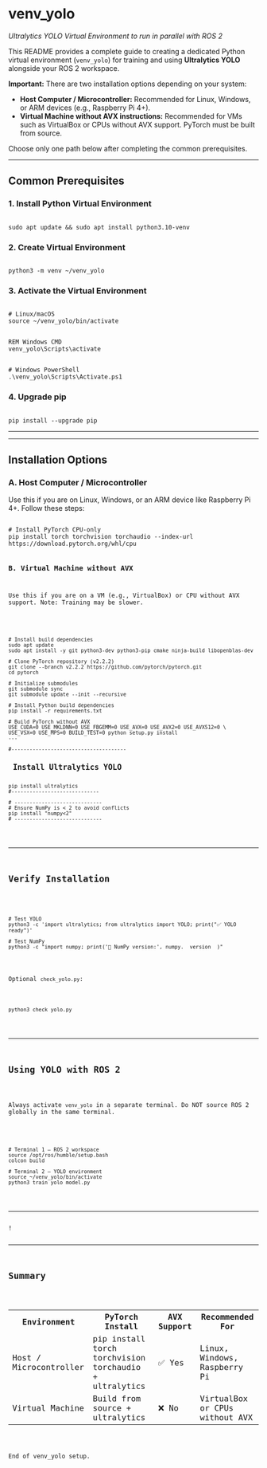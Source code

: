 # <b>venv_yolo</b>
<i>Ultralytics YOLO Virtual Environment to run in parallel with ROS 2</i>

<p>
This README provides a complete guide to creating a dedicated Python virtual environment (<code>venv_yolo</code>) for training and using <b>Ultralytics YOLO</b> alongside your ROS 2 workspace. 
</p>

<p>
<b>Important:</b> There are two installation options depending on your system:
<ul>
<li><b>Host Computer / Microcontroller:</b> Recommended for Linux, Windows, or ARM devices (e.g., Raspberry Pi 4+).</li>
<li><b>Virtual Machine without AVX instructions:</b> Recommended for VMs such as VirtualBox or CPUs without AVX support. PyTorch must be built from source.</li>
</ul>
Choose only one path below after completing the common prerequisites.
</p>

---

<h2>Common Prerequisites</h2>

<h3>1. Install Python Virtual Environment</h3>
<pre><code class="bash">
sudo apt update && sudo apt install python3.10-venv
</code></pre>

<h3>2. Create Virtual Environment</h3>
<pre><code class="bash">
python3 -m venv ~/venv_yolo
</code></pre>

<h3>3. Activate the Virtual Environment</h3>

<pre><code class="bash">
# Linux/macOS
source ~/venv_yolo/bin/activate
</code></pre>

<pre><code class="cmd">
REM Windows CMD
venv_yolo\Scripts\activate
</code></pre>

<pre><code class="powershell">
# Windows PowerShell
.\venv_yolo\Scripts\Activate.ps1
</code></pre>

<h3>4. Upgrade pip</h3>
<pre><code class="bash">
pip install --upgrade pip
</code></pre>

---

---

<h2>Installation Options</h2>

<h3>A. Host Computer / Microcontroller</h3>
<p>Use this if you are on Linux, Windows, or an ARM device like Raspberry Pi 4+. Follow these steps:</p>

<pre><code class="bash">
# Install PyTorch CPU-only
pip install torch torchvision torchaudio --index-url https://download.pytorch.org/whl/cpu

<h3>B. Virtual Machine without AVX</h3>
<p>Use this if you are on a VM (e.g., VirtualBox) or CPU without AVX support. Note: Training may be slower.</p>

<pre><code class="bash">
# Install build dependencies
sudo apt update
sudo apt install -y git python3-dev python3-pip cmake ninja-build libopenblas-dev

# Clone PyTorch repository (v2.2.2)
git clone --branch v2.2.2 https://github.com/pytorch/pytorch.git
cd pytorch

# Initialize submodules
git submodule sync
git submodule update --init --recursive

# Install Python build dependencies
pip install -r requirements.txt

# Build PyTorch without AVX
USE_CUDA=0 USE_MKLDNN=0 USE_FBGEMM=0 USE_AVX=0 USE_AVX2=0 USE_AVX512=0 \
USE_VSX=0 USE_MPS=0 BUILD_TEST=0 python setup.py install
---
  
#--------------------------------------
<h2> Install Ultralytics YOLO </h2>
pip install ultralytics
#-----------------------------
  
# -----------------------------
# Ensure NumPy is < 2 to avoid conflicts
pip install "numpy<2"
# -----------------------------
</code></pre>

---

<h2>Verify Installation</h2>

<pre><code class="bash">
# Test YOLO
python3 -c 'import ultralytics; from ultralytics import YOLO; print("✅ YOLO ready")'

# Test NumPy
python3 -c "import numpy; print('🔢 NumPy version:', numpy.__version__)"
</code></pre>

<p>Optional <code>check_yolo.py</code>:</p>
<pre><code class="bash">
python3 check_yolo.py
</code></pre>

---

<h2>Using YOLO with ROS 2</h2>

<p>Always activate <code>venv_yolo</code> in a separate terminal. Do NOT source ROS 2 globally in the same terminal.</p>

<pre><code class="bash">
# Terminal 1 – ROS 2 workspace
source /opt/ros/humble/setup.bash
colcon build

# Terminal 2 – YOLO environment
source ~/venv_yolo/bin/activate
python3 train_yolo_model.py
</code></pre>

---

<!---
<h2>Optional: Installing OpenNI for Depth Sensor Streaming</h2>

<pre><code class="bash">
sudo apt update && \
sudo apt install git build-essential python3-pip \
libusb-1.0-0-dev libudev-dev openjdk-8-jdk freeglut3-dev \
doxygen graphviz

git clone https://github.com/structureio/OpenNI2.git
cd OpenNI2
git checkout master
make
</code></pre>
--->!
---

<h2>Summary</h2>

<table>
<tr><th>Environment</th><th>PyTorch Install</th><th>AVX Support</th><th>Recommended For</th></tr>
<tr><td>Host / Microcontroller</td><td>pip install torch torchvision torchaudio + ultralytics</td><td>✅ Yes</td><td>Linux, Windows, Raspberry Pi</td></tr>
<tr><td>Virtual Machine</td><td>Build from source + ultralytics</td><td>❌ No</td><td>VirtualBox or CPUs without AVX</td></tr>
</table>

<p>End of venv_yolo setup.</p>
